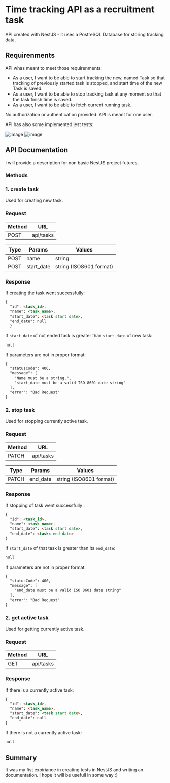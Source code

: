 # Time tracking API as a recruitment task

API created with NestJS - it uses a PostreSQL Database for storing tracking data.

## Requirenments

API whas meant to meet those requirenments:

- As a user, I want to be able to start tracking the new, named Task so that tracking of previously started task is stopped, and start time of the new Task is saved.
- As a user, I want to be able to stop tracking task at any moment so that the task finish time is saved.
- As a user, I want to be able to fetch current running task.

No authorization or authentication provided. API is meant for one user.

API has also some implemented jest tests:

![image](https://user-images.githubusercontent.com/38647517/128626888-955c67cc-35ee-447a-9087-d64a8ee3dbe0.png)
      ![image](https://user-images.githubusercontent.com/38647517/128626923-24cd701b-26ea-4fc5-926e-58b8430badbd.png)

## API Documentation

I will provide a description for non basic NestJS project futures.

### Methods

###  1. create task
  
  Used for creating new task.
  
  ### Request
  
  Method | URL
  -------|-----
  POST | api/tasks
  
  Type | Params | Values
  -----|--------|--------
  POST | name | string
  POST | start_date | string (ISO8601 format)
  
  ### Response
  
  If creating the task went successfully:
``` markdown
{ 
  "id": <task_id>,
  "name": <task_name>,
  "start_date": <task start date>,
  "end_date": null
  }
```
  
  If ```start_date``` of not ended task is greater than ```start_date``` of new task:
  ```markdown
  null
  ```
  
  If parameters are not in proper format:
```markdown
{
  "statusCode": 400,
  "message": [
    "Name must be a string.",
    "start_date must be a valid ISO 8601 date string"
  ],
  "error": "Bad Request"
}
```
  
###  2. stop task
  
  Used for stopping currently active task.
  
  ### Request
  
  Method | URL
  -------|-----
  PATCH | api/tasks
  
  Type | Params | Values
  -----|--------|--------
  PATCH | end_date | string (ISO8601 format)
  
  ### Response
  
  If stopping of task went successfully :
```markdown
{ 
  "id": <task_id>,
  "name": <task_name>,
  "start_date": <task start date>,
  "end_date": <tasks end date>
}
```

If ```start_date``` of that task is greater than its ```end_date```:
  ```markdown
  null
  ```
  
  If parameters are not in proper format:
```markdown  
{
  "statusCode": 400,
  "message": [
    "end_date must be a valid ISO 8601 date string"
  ],
  "error": "Bad Request"
}
```
  
###  2. get active task
  
  Used for getting currently active task.
  
  ### Request
  
  Method | URL
  -------|-----
  GET | api/tasks
  
  ### Response
  
  If there is a currently active task:
```markdown
{ 
  "id": <task_id>,
  "name": <task_name>,
  "start_date": <task start date>,
  "end_date": null
}
```

If there is not a currently active task:
  ```markdown
  null
  ```

## Summary

It was my fist expiriance in creating tests in NestJS and writing an documentation. I hope it will be usefull in some way :)
